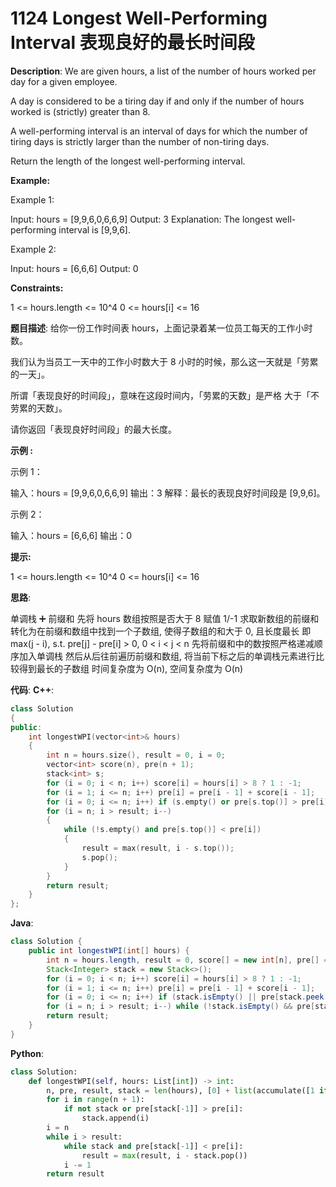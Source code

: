 # 1124 Longest Well-Performing Interval 表现良好的最长时间段

__Description__:
We are given hours, a list of the number of hours worked per day for a given employee.

A day is considered to be a tiring day if and only if the number of hours worked is (strictly) greater than 8.

A well-performing interval is an interval of days for which the number of tiring days is strictly larger than the number of non-tiring days.

Return the length of the longest well-performing interval.

__Example:__

Example 1:

Input: hours = [9,9,6,0,6,6,9]
Output: 3
Explanation: The longest well-performing interval is [9,9,6].

Example 2:

Input: hours = [6,6,6]
Output: 0

__Constraints:__

1 <= hours.length <= 10^4
0 <= hours[i] <= 16

__题目描述__:
给你一份工作时间表 hours，上面记录着某一位员工每天的工作小时数。

我们认为当员工一天中的工作小时数大于 8 小时的时候，那么这一天就是「劳累的一天」。

所谓「表现良好的时间段」，意味在这段时间内，「劳累的天数」是严格 大于「不劳累的天数」。

请你返回「表现良好时间段」的最大长度。

__示例 :__

示例 1：

输入：hours = [9,9,6,0,6,6,9]
输出：3
解释：最长的表现良好时间段是 [9,9,6]。

示例 2：

输入：hours = [6,6,6]
输出：0

__提示:__

1 <= hours.length <= 10^4
0 <= hours[i] <= 16

__思路__:

单调栈 ➕ 前缀和
先将 hours 数组按照是否大于 8 赋值 1/-1
求取新数组的前缀和
转化为在前缀和数组中找到一个子数组, 使得子数组的和大于 0, 且长度最长
即 max(j - i), s.t. pre[j] - pre[i] > 0, 0 < i < j < n
先将前缀和中的数按照严格递减顺序加入单调栈
然后从后往前遍历前缀和数组, 将当前下标之后的单调栈元素进行比较得到最长的子数组
时间复杂度为 O(n), 空间复杂度为 O(n)

__代码__:
__C++__:

```C++
class Solution 
{
public:
    int longestWPI(vector<int>& hours) 
    {
        int n = hours.size(), result = 0, i = 0;
        vector<int> score(n), pre(n + 1);
        stack<int> s;
        for (i = 0; i < n; i++) score[i] = hours[i] > 8 ? 1 : -1;
        for (i = 1; i <= n; i++) pre[i] = pre[i - 1] + score[i - 1];
        for (i = 0; i <= n; i++) if (s.empty() or pre[s.top()] > pre[i]) s.push(i);
        for (i = n; i > result; i--)
        {
            while (!s.empty() and pre[s.top()] < pre[i])
            {
                result = max(result, i - s.top());
                s.pop();
            }
        }
        return result;
    }
};
```

__Java__:

```Java
class Solution {
    public int longestWPI(int[] hours) {
        int n = hours.length, result = 0, score[] = new int[n], pre[] = new int[n + 1], i = 0;
        Stack<Integer> stack = new Stack<>();
        for (i = 0; i < n; i++) score[i] = hours[i] > 8 ? 1 : -1;
        for (i = 1; i <= n; i++) pre[i] = pre[i - 1] + score[i - 1];
        for (i = 0; i <= n; i++) if (stack.isEmpty() || pre[stack.peek()] > pre[i]) stack.push(i);
        for (i = n; i > result; i--) while (!stack.isEmpty() && pre[stack.peek()] < pre[i]) result = Math.max(result, i - stack.pop());
        return result;
    }
}
```

__Python__:

```Python
class Solution:
    def longestWPI(self, hours: List[int]) -> int:
        n, pre, result, stack = len(hours), [0] + list(accumulate([1 if h > 8 else -1 for h in hours])), 0, []
        for i in range(n + 1):
            if not stack or pre[stack[-1]] > pre[i]:
                stack.append(i)
        i = n
        while i > result:
            while stack and pre[stack[-1]] < pre[i]:
                result = max(result, i - stack.pop())
            i -= 1
        return result
```
